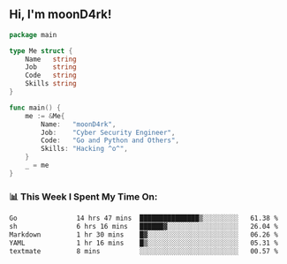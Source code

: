 <h2> Hi, I'm moonD4rk!</h2>

```go
package main

type Me struct {
	Name   string
	Job    string
	Code   string
	Skills string
}

func main() {
	me := &Me{
		Name:   "moonD4rk",
		Job:    "Cyber Security Engineer",
		Code:   "Go and Python and Others",
		Skills: "Hacking ^o^",
	}
	_ = me
}
```

<h3>📊 This Week I Spent My Time On:</h3>
<!-- <img align='right' src="https://github-readme-stats.vercel.app/api?username=moond4rk&show_icons=true&theme=radical", width="300" height="150"> -->

<!--START_SECTION:waka-->

```txt
Go               14 hrs 47 mins  ███████████████▒░░░░░░░░░   61.38 %
sh               6 hrs 16 mins   ██████▓░░░░░░░░░░░░░░░░░░   26.04 %
Markdown         1 hr 30 mins    █▓░░░░░░░░░░░░░░░░░░░░░░░   06.26 %
YAML             1 hr 16 mins    █▒░░░░░░░░░░░░░░░░░░░░░░░   05.31 %
textmate         8 mins          ░░░░░░░░░░░░░░░░░░░░░░░░░   00.57 %
```

<!--END_SECTION:waka-->

